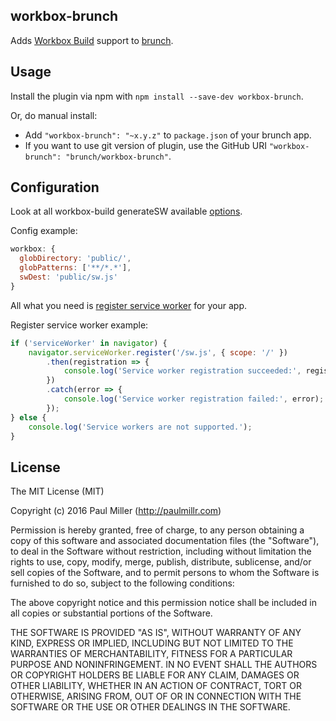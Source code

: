 ## workbox-brunch
Adds [Workbox Build](https://developers.google.com/web/tools/workbox/) support to [brunch](http://brunch.io).

## Usage
Install the plugin via npm with `npm install --save-dev workbox-brunch`.

Or, do manual install:

* Add `"workbox-brunch": "~x.y.z"` to `package.json` of your brunch app.
* If you want to use git version of plugin, use the GitHub URI
`"workbox-brunch": "brunch/workbox-brunch"`.

## Configuration
Look at all workbox-build generateSW available [options](https://developers.google.com/web/tools/workbox/modules/workbox-build#full_generatesw_config).

Config example: 

```js
workbox: {
  globDirectory: 'public/',
  globPatterns: ['**/*.*'],
  swDest: 'public/sw.js'
}
```

All what you need is [register service worker](https://developer.mozilla.org/en-US/docs/Web/API/ServiceWorkerRegistration) for your app.

Register service worker example:

```js
if ('serviceWorker' in navigator) {
    navigator.serviceWorker.register('/sw.js', { scope: '/' })
        .then(registration => {
            console.log('Service worker registration succeeded:', registration);
        })
        .catch(error => {
            console.log('Service worker registration failed:', error);
        });
} else {
    console.log('Service workers are not supported.');
}
```

## License

The MIT License (MIT)

Copyright (c) 2016 Paul Miller (http://paulmillr.com)

Permission is hereby granted, free of charge, to any person obtaining a copy
of this software and associated documentation files (the "Software"), to deal
in the Software without restriction, including without limitation the rights
to use, copy, modify, merge, publish, distribute, sublicense, and/or sell
copies of the Software, and to permit persons to whom the Software is
furnished to do so, subject to the following conditions:

The above copyright notice and this permission notice shall be included in
all copies or substantial portions of the Software.

THE SOFTWARE IS PROVIDED "AS IS", WITHOUT WARRANTY OF ANY KIND, EXPRESS OR
IMPLIED, INCLUDING BUT NOT LIMITED TO THE WARRANTIES OF MERCHANTABILITY,
FITNESS FOR A PARTICULAR PURPOSE AND NONINFRINGEMENT. IN NO EVENT SHALL THE
AUTHORS OR COPYRIGHT HOLDERS BE LIABLE FOR ANY CLAIM, DAMAGES OR OTHER
LIABILITY, WHETHER IN AN ACTION OF CONTRACT, TORT OR OTHERWISE, ARISING FROM,
OUT OF OR IN CONNECTION WITH THE SOFTWARE OR THE USE OR OTHER DEALINGS IN
THE SOFTWARE.
